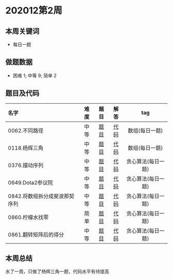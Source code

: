 <!--
 * @Description: 
 * @Autor: Au3C2
 * @Date: 2020-12-13 16:51:14
 * @LastEditors: Au3C2
 * @LastEditTime: 2021-03-31 16:07:44
-->
# 202012第2周
## 本周关键词

* 每日一题

## 做题数据

* 困难 1; 中等 9; 简单 2

## 题目及代码

|名字|难度|题目|解答|tag|
 |:-|:-:|:-:|:-:|:-:|
|0062.不同路径|中等|[题目](https://leetcode-cn.com/problems/unique-paths/)|[代码](../Code/202012第2周/0062.不同路径.md)|数组(每日一题)
|0118.杨辉三角|中等|[题目](https://leetcode-cn.com/problems/pascals-triangle/)|[代码](../Code/202012第2周/0118.杨辉三角.md)|数组(每日一题)
|0376.摆动序列|中等|[题目](https://leetcode-cn.com/problems/permutation-in-string/)|[代码](../Code/202012第2周/0376.摆动序列.md)|贪心算法(每日一题)
|0649.Dota2参议院|中等|[题目](https://leetcode-cn.com/problems/dota2-senate/)|[代码](../Code/202012第2周/0649.Dota2参议院.md)|贪心算法(每日一题)
|0842.将数组拆分成斐波那契序列|中等|[题目](https://leetcode-cn.com/problems/split-array-into-fibonacci-sequence/)|[代码](../Code/202012第2周/0842.将数组拆分成斐波那契序列.md)|贪心算法(每日一题)
|0860.柠檬水找零|简单|[题目](https://leetcode-cn.com/problems/lemonade-change/)|[代码](../Code/202012第2周/0860.柠檬水找零.md)|贪心算法(每日一题)
|0861.翻转矩阵后的得分|中等|[题目](https://leetcode-cn.com/problems/score-after-flipping-matrix/)|[代码](../Code/202012第2周/0861.翻转矩阵后的得分.md)|贪心算法(每日一题)

## 本周总结
水了一周，只做了杨辉三角一题，代码水平有待提高



